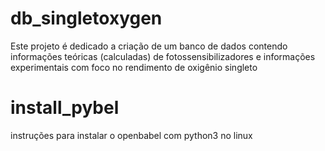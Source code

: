 # db_singletoxygen

Este projeto é dedicado a criação de um banco de dados contendo informações teóricas (calculadas) de fotossensibilizadores e informações experimentais com foco no rendimento de oxigênio singleto

# install_pybel
instruções para instalar o openbabel com python3 no linux
